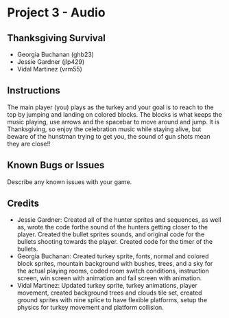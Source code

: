 #	Project	3 - Audio
##	Thanksgiving Survival
* Georgia Buchanan (ghb23)
* Jessie Gardner (jlp429)
* Vidal Martinez (vrm55)
##	Instructions
The main player (you) plays as the turkey and your goal is to reach to the top by jumping and landing on colored blocks.
The blocks is what keeps the music playing, use arrows and the spacebar to move around and jump.
It is Thanksgiving, so enjoy the celebration music while staying alive, but beware of the hunstman trying to get you, the sound of gun shots mean they are close!!
##	Known	Bugs	or	Issues
Describe	any	known	issues	with	your	game.
##	Credits
*	Jessie Gardner:	Created all of the hunter sprites and sequences, as well as, wrote the code forthe sound of the hunters getting closer to the player. Created the bullet sprites sounds, and original code for the bullets shooting towards the player. Created code for the timer of the bullets.
*	Georgia Buchanan:	Created	turkey sprite, fonts, normal and colored block sprites, mountain background with bushes, trees, and a sky for the actual playing rooms, coded room switch conditions, instruction screen, win screen with animation and fail screen with animation.
*	Vidal Martinez:	Updated turkey sprite, turkey animations, player movement, created background trees and clouds tile set, created ground sprites with nine splice to have flexible platforms, setup the physics for turkey movement and platform collision.
